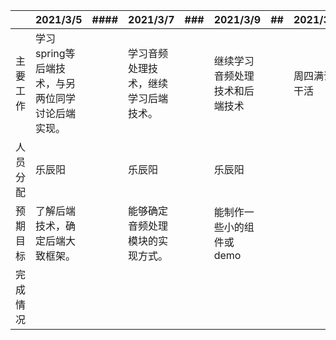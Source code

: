 |          | 2021/3/5                                         | #### | 2021/3/7                             | ###  | 2021/3/9                       | ##   | 2021/3/11      |
| -------- | ------------------------------------------------ | ---- | ------------------------------------ | ---- | ------------------------------ | ---- | -------------- |
| 主要工作 | 学习spring等后端技术，与另两位同学讨论后端实现。 |      | 学习音频处理技术，继续学习后端技术。 |      | 继续学习音频处理技术和后端技术 |      | 周四满课不干活 |
| 人员分配 | 乐辰阳                                           |      | 乐辰阳                               |      | 乐辰阳                         |      |                |
| 预期目标 | 了解后端技术，确定后端大致框架。                 |      | 能够确定音频处理模块的实现方式。     |      | 能制作一些小的组件或demo       |      |                |
| 完成情况 |                                                  |      |                                      |      |                                |      |                |